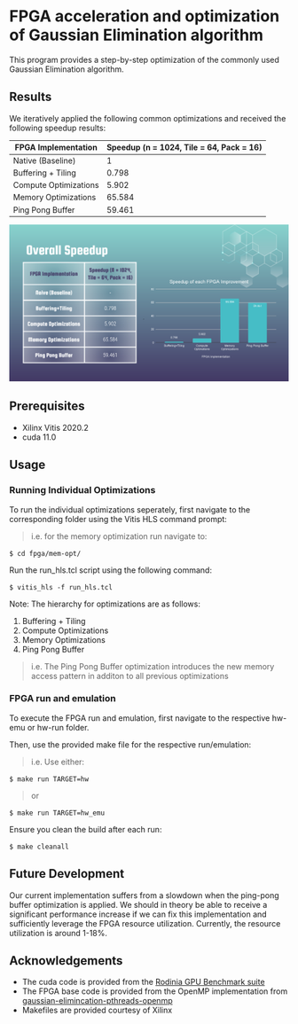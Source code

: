 # FPGA acceleration and optimization of Gaussian Elimination algorithm

This program provides a step-by-step optimization of the commonly used Gaussian Elimination algorithm.

## Results

We iteratively applied the following common optimizations and received the following speedup results:

| FPGA Implementation   | Speedup (n = 1024, Tile = 64, Pack = 16) |
| --------------------- | ---------------------------------------- |
| Native (Baseline)     | 1                                        |
| Buffering + Tiling    | 0.798                                    |
| Compute Optimizations | 5.902                                    |
| Memory Optimizations  | 65.584                                   |
| Ping Pong Buffer      | 59.461                                   |

![Results](img/results.PNG)

## Prerequisites

- Xilinx Vitis 2020.2
- cuda 11.0

## Usage

### Running Individual Optimizations

To run the individual optimizations seperately, first navigate to the corresponding folder using the Vitis HLS command prompt:

> i.e. for the memory optimization run navigate to:

```
$ cd fpga/mem-opt/
```

Run the run_hls.tcl script using the following command:

```
$ vitis_hls -f run_hls.tcl
```

Note: The hierarchy for optimizations are as follows:

1. Buffering + Tiling
2. Compute Optimizations
3. Memory Optimizations
4. Ping Pong Buffer

> i.e. The Ping Pong Buffer optimization introduces the new memory access pattern in additon to all previous optimizations

### FPGA run and emulation

To execute the FPGA run and emulation, first navigate to the respective hw-emu or hw-run folder.

Then, use the provided make file for the respective run/emulation:

> i.e. Use either:

```
$ make run TARGET=hw
```

> or

```
$ make run TARGET=hw_emu
```

Ensure you clean the build after each run:

```
$ make cleanall
```

## Future Development

Our current implementation suffers from a slowdown when the ping-pong buffer optimization is applied. We should in theory be able to receive a significant performance increase if we can fix this implementation and sufficiently leverage the FPGA resource utilization. Currently, the resource utilization is around 1-18%.

## Acknowledgements

- The cuda code is provided from the [Rodinia GPU Benchmark suite](http://lava.cs.virginia.edu/Rodinia/download_links.html)
- The FPGA base code is provided from the OpenMP implementation from [gaussian-elimincation-pthreads-openmp](https://github.com/gmendonca/gaussian-elimination-pthreads-openmp)
- Makefiles are provided courtesy of Xilinx
